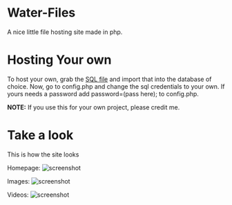 # Water-Files
A nice little file hosting site made in php.

# Hosting Your own
To host your own, grab the [SQL file](https://cdn.discordapp.com/attachments/882843329593757722/999177452574212217/files_1.sql) and import that into the database of choice.
Now, go to config.php and change the sql credentials to your own. If yours needs a password add password=(pass here); to config.php.

**NOTE:** If you use this for your own project, please credit me.

# Take a look
This is how the site looks

Homepage:
![screenshot](https://media.discordapp.net/attachments/952248943843090443/999193517349941288/unknown.png)

Images:
![screenshot](https://media.discordapp.net/attachments/952248943843090443/999193877762297876/unknown.png)

Videos:
![screenshot](https://cdn.discordapp.com/attachments/952248943843090443/999194409537122354/unknown.png)
